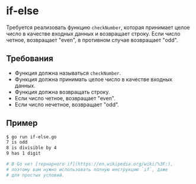 # if-else

Требуется реализовать функцию `checkNumber`, которая принимает целое число в качестве входных данных и возвращает строку. Если число четное, возвращает "even", в противном случае возвращает "odd".

## Требования

- Функция должна называться `checkNumber`.
- Функция должна принимать целое число в качестве входных данных.
- Функция должна возвращать строку.
- Если число четное, возвращает "even".
- Если число нечетное, возвращает "odd".

## Пример

```sh
$ go run if-else.go
7 is odd
8 is divisible by 4
9 has 1 digit

# В Go нет [тернарного if](https://en.wikipedia.org/wiki/%3F:),
# поэтому вам нужно использовать полную инструкцию `if`, даже
# для простых условий.
```
